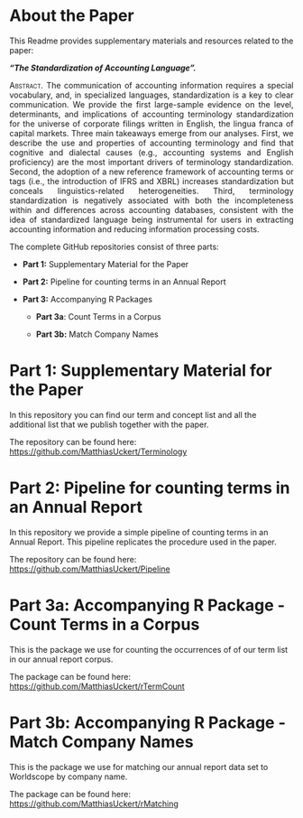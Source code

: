 
<!-- README.md is generated from README.Rmd. Please edit that file -->

# About the Paper

This Readme provides supplementary materials and resources related to
the paper:

***“The Standardization of Accounting Language”.***

<div style="text-align: justify">

<span class="smallcaps">Abstract.</span> The communication of accounting
information requires a special vocabulary, and, in specialized
languages, standardization is a key to clear communication. We provide
the first large-sample evidence on the level, determinants, and
implications of accounting terminology standardization for the universe
of corporate filings written in English, the lingua franca of capital
markets. Three main takeaways emerge from our analyses. First, we
describe the use and properties of accounting terminology and find that
cognitive and dialectal causes (e.g., accounting systems and English
proficiency) are the most important drivers of terminology
standardization. Second, the adoption of a new reference framework of
accounting terms or tags (i.e., the introduction of IFRS and XBRL)
increases standardization but conceals linguistics-related
heterogeneities. Third, terminology standardization is negatively
associated with both the incompleteness within and differences across
accounting databases, consistent with the idea of standardized language
being instrumental for users in extracting accounting information and
reducing information processing costs.

</div>

The complete GitHub repositories consist of three parts:

- **Part 1:** Supplementary Material for the Paper

- **Part 2:** Pipeline for counting terms in an Annual Report

- **Part 3:** Accompanying R Packages

  - **Part 3a**: Count Terms in a Corpus

  - **Part 3b:** Match Company Names

# Part 1: Supplementary Material for the Paper

In this repository you can find our term and concept list and all the
additional list that we publish together with the paper.

The repository can be found here:
<https://github.com/MatthiasUckert/Terminology>

# Part 2: Pipeline for counting terms in an Annual Report

In this repository we provide a simple pipeline of counting terms in an
Annual Report. This pipeline replicates the procedure used in the paper.

The repository can be found here:
<https://github.com/MatthiasUckert/Pipeline>

# Part 3a: Accompanying R Package - Count Terms in a Corpus

This is the package we use for counting the occurrences of of our term
list in our annual report corpus.

The package can be found here:
<https://github.com/MatthiasUckert/rTermCount>

# Part 3b: Accompanying R Package - Match Company Names

This is the package we use for matching our annual report data set to
Worldscope by company name.

The package can be found here:
<https://github.com/MatthiasUckert/rMatching>
